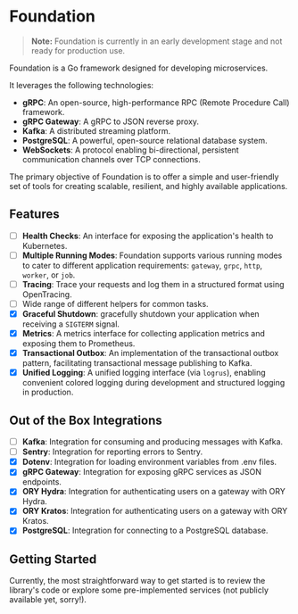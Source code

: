 # Foundation

> **Note:** Foundation is currently in an early development stage and not ready for production use.

Foundation is a Go framework designed for developing microservices.

It leverages the following technologies:

- **gRPC**: An open-source, high-performance RPC (Remote Procedure Call) framework.
- **gRPC Gateway**: A gRPC to JSON reverse proxy.
- **Kafka**: A distributed streaming platform.
- **PostgreSQL**: A powerful, open-source relational database system.
- **WebSockets**: A protocol enabling bi-directional, persistent communication channels over TCP connections.

The primary objective of Foundation is to offer a simple and user-friendly set of tools for creating scalable, resilient, and highly available applications.

## Features

- [ ] **Health Checks**: An interface for exposing the application's health to Kubernetes.
- [ ] **Multiple Running Modes**: Foundation supports various running modes to cater to different application requirements: `gateway`, `grpc`, `http`, `worker`, or `job`.
- [ ] **Tracing**: Trace your requests and log them in a structured format using OpenTracing.
- [ ] Wide range of different helpers for common tasks.
- [x] **Graceful Shutdown**: gracefully shutdown your application when receiving a `SIGTERM` signal.
- [x] **Metrics**: A metrics interface for collecting application metrics and exposing them to Prometheus.
- [x] **Transactional Outbox**: An implementation of the transactional outbox pattern, facilitating transactional message publishing to Kafka.
- [x] **Unified Logging**: A unified logging interface (via `logrus`), enabling convenient colored logging during development and structured logging in production.

## Out of the Box Integrations

- [ ] **Kafka**: Integration for consuming and producing messages with Kafka.
- [ ] **Sentry**: Integration for reporting errors to Sentry.
- [x] **Dotenv**: Integration for loading environment variables from .env files.
- [x] **gRPC Gateway**: Integration for exposing gRPC services as JSON endpoints.
- [x] **ORY Hydra**: Integration for authenticating users on a gateway with ORY Hydra.
- [x] **ORY Kratos**: Integration for authenticating users on a gateway with ORY Kratos.
- [x] **PostgreSQL**: Integration for connecting to a PostgreSQL database.

## Getting Started

Currently, the most straightforward way to get started is to review the library's code or explore some pre-implemented services (not publicly available yet, sorry!).
